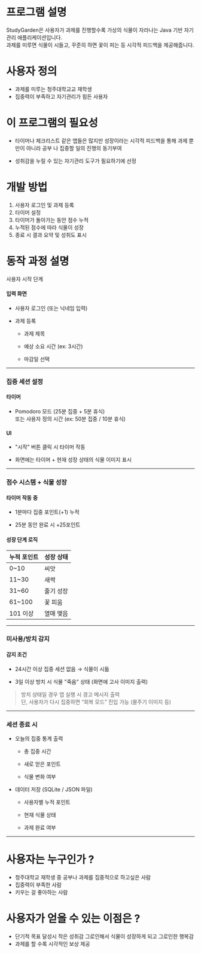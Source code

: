 
# 프로그램 설명

StudyGarden은 사용자가 과제를 진행할수록 가상의 식물이 자라나는 Java 기반 자기관리 애플리케이션입니다.  
과제를 미루면 식물이 시들고, 꾸준히 하면 꽃이 피는 등 시각적 피드백을 제공해줍니다.

# 사용자 정의

-  과제를 미루는 청주대학교교 재학생
-  집중력이 부족하고 자기관리가 힘든 사용자


# 이 프로그램의 필요성

-  타이머나 체크리스트 같은 앱들은 많지만 성장이라는 시각적 피드백을 통해 과제 뿐만이 아니라 공부   나 집중할 일의 진행의 동기부여

-  성취감을 누릴 수 있는 자기관리 도구가 필요하기에 선정


# 개발 방법

1.  사용자 로그인 및 과제 등록 
2.  타이머 설정
3.  타이머가 돌아가는 동안 점수 누적
4.  누적된 점수에 따라 식물이 성장
5.  종료 시 결과 요약 및 성취도 표시

# 동작 과정 설명

사용자 시작 단계

#### 입력 화면

- 사용자 로그인 (또는 닉네임 입력)
    
- 과제 등록
    
    - 과제 제목
        
    - 예상 소요 시간 (ex: 3시간)
        
    - 마감일 선택
        
---

###  집중 세션 설정

#### 타이머 

- Pomodoro 모드 (25분 집중 + 5분 휴식)  
    또는 사용자 정의 시간 (ex: 50분 집중 / 10분 휴식)
    

#### UI 

- "시작" 버튼 클릭 시 타이머 작동
    
- 화면에는 타이머 + 현재 성장 상태의 식물 이미지 표시
    

---

###  점수 시스템 + 식물 성장 

#### 타이머 작동 중

- 1분마다 집중 포인트(+1) 누적
    
-  25분 동안 완료 시 +25포인트
    

#### 성장 단계 로직 

| 누적 포인트 | 성장 상태 |
| ------ | ----- |
| 0~10   | 씨앗    |
| 11~30  | 새싹    |
| 31~60  | 줄기 성장 |
| 61~100 | 꽃 피움  |
| 101 이상 | 열매 맺음 |


---

### 미사용/방치 감지 

#### 감지 조건

-  24시간 이상 집중 세션 없음 → 식물이 시듦
    
-  3일 이상 방치 시 식물 "죽음" 상태 (화면에 고사 이미지 출력)
    

>  방치 상태일 경우 앱 실행 시 경고 메시지 출력  
>  단, 사용자가 다시 집중하면 “회복 모드” 진입 가능 (물주기 이미지 등)

---

### 세션 종료 시

- 오늘의 집중 통계 출력
    
    - 총 집중 시간
        
    - 새로 얻은 포인트
        
    - 식물 변화 여부
        
- 데이터 저장 (SQLite / JSON 파일)
    
    - 사용자별 누적 포인트
        
    - 현재 식물 상태
        
    - 과제 완료 여부
        

---

# 사용자는 누구인가 ? 

-  청주대학교 재학생 중 공부나 과제를 집중적으로 하고싶은 사람
-  집중력이 부족한 사람
-  키우는 걸 좋아하는 사람

# 사용자가 얻을 수 있는 이점은 ? 

-  단기적 목표 달성시 작은 성취감 그로인해서 식물이 성장하게 되고 그로인한 행복감
-  과제를 할 수록 시각적인 보상 제공 
